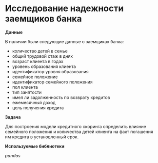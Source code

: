# Исследование надежности заемщиков банка

**Данные**

В наличии были следующие данные о заемщиках банка:

 -	количество детей в семье
 -	общий трудовой стаж в днях
 -	возраст клиента в годах
 -	уровень образования клиента
 -	идентификатор уровня образования
 -	семейное положение
 -	идентификатор семейного положения
 -	пол клиента
 -	тип занятости
 -	имел ли задолженность по возврату кредитов
 -	ежемесячный доход
 -	цель получения кредита

**Задача**

Для построения модели кредитного скоринга определить влияние семейного положения и количества детей клиента на факт погашения им кредита в установленный срок.

**Используемые библиотеки**

*pandas*
